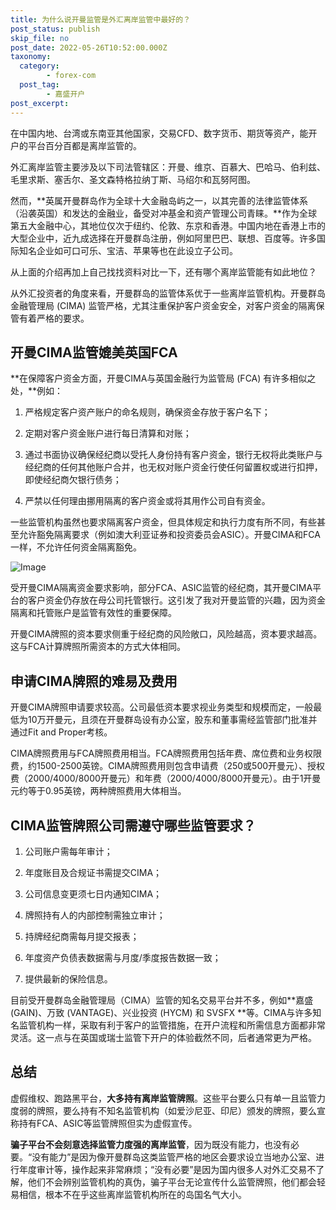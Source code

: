 ```yaml
---
title: 为什么说开曼监管是外汇离岸监管中最好的？
post_status: publish
skip_file: no
post_date: 2022-05-26T10:52:00.000Z
taxonomy:
  category:
        - forex-com
  post_tag:
        - 嘉盛开户
post_excerpt: 
---
```

在中国内地、台湾或东南亚其他国家，交易CFD、数字货币、期货等资产，能开户的平台百分百都是离岸监管的。

外汇离岸监管主要涉及以下司法管辖区：开曼、维京、百慕大、巴哈马、伯利兹、毛里求斯、塞舌尔、圣文森特格拉纳丁斯、马绍尔和瓦努阿图。

然而，**英属开曼群岛作为全球十大金融岛屿之一，以其完善的法律监管体系（沿袭英国）和发达的金融业，备受对冲基金和资产管理公司青睐。**作为全球第五大金融中心，其地位仅次于纽约、伦敦、东京和香港。中国内地在香港上市的大型企业中，近九成选择在开曼群岛注册，例如阿里巴巴、联想、百度等。许多国际知名企业如可口可乐、宝洁、苹果等也在此设立子公司。

从上面的介绍再加上自己找找资料对比一下，还有哪个离岸监管能有如此地位？

从外汇投资者的角度来看，开曼群岛的监管体系优于一些离岸监管机构。开曼群岛金融管理局 (CIMA) 监管严格，尤其注重保护客户资金安全，对客户资金的隔离保管有着严格的要求。

## 开曼CIMA监管媲美英国FCA

**在保障客户资金方面，开曼CIMA与英国金融行为监管局 (FCA) 有许多相似之处，**例如：

1. 严格规定客户资产账户的命名规则，确保资金存放于客户名下；

1. 定期对客户资金账户进行每日清算和对账；

1. 通过书面协议确保经纪商以受托人身份持有客户资金，银行无权将此类账户与经纪商的任何其他账户合并，也无权对账户资金行使任何留置权或进行扣押，即使经纪商欠银行债务；

1. 严禁以任何理由挪用隔离的客户资金或将其用作公司自有资金。

一些监管机构虽然也要求隔离客户资金，但具体规定和执行力度有所不同，有些甚至允许豁免隔离要求（例如澳大利亚证券和投资委员会ASIC）。开曼CIMA和FCA一样，不允许任何资金隔离豁免。

![Image](https://prod-files-secure.s3.us-west-2.amazonaws.com/39ed1227-6d7d-4570-be36-9ccd4a2c4241/bd849744-3fcb-4a37-8312-357962c8f065/image.png?X-Amz-Algorithm=AWS4-HMAC-SHA256&X-Amz-Content-Sha256=UNSIGNED-PAYLOAD&X-Amz-Credential=ASIAZI2LB466QSFLP2FT%2F20250830%2Fus-west-2%2Fs3%2Faws4_request&X-Amz-Date=20250830T161350Z&X-Amz-Expires=3600&X-Amz-Security-Token=IQoJb3JpZ2luX2VjEID%2F%2F%2F%2F%2F%2F%2F%2F%2F%2FwEaCXVzLXdlc3QtMiJGMEQCIFdpjMEnb4ewNE24kQlB%2BKUFGiBRewxHHMd%2FJzxD1hdpAiAz%2B4RSRG3RbJfGbP4DEH%2FimQDOlEZYIdq%2BYJIMzQR9SSqIBAjZ%2F%2F%2F%2F%2F%2F%2F%2F%2F%2F8BEAAaDDYzNzQyMzE4MzgwNSIMpDNurpPY80feTworKtwDg7OrUszhFm1VDlOY%2FXT3Ns5Ru67SWTdXJJCtS%2F5Ckr10lOR%2BPr174srl1iezEGUF51kR%2BH0SPbuMeHlZ0GQaA7Q40QaWXuMhBRg8WUHqaIfVr7IVv%2F0Eq7iEEvEfIERIa%2F9VR5W%2BJiQFMxLtrBA3I8l%2FZ72jxkPm6v7O2nUFnc%2Fa4WGgzWl2BgkbKCzgbjkxPzEKUGlYyVeGgDnCDzWYyI0cPdSyc12Qcg%2F5kZN7D4cMo6FzbJcAh%2F%2BsfmqMIB%2FlAZSePjDJu914vxVSHf7CLjwLThLZ4osItDkQl6aVWS3rUG2j1FfN8qqg60gUmEJfXrfYb%2FllVhx7EkKJmhDd200rpiIrqpiJ14%2F1bQQgu66axFzTj9eu4Fx1IPnNRxSgPauNnT%2FNL0PBspYfSV4G6w04rbl3M8nv64bwEGMWw5%2BmdBr6jBTQjQC%2BpsPVZK7o%2Bf%2Fril4QFhQIYDT8mjucnioUAHaBmpkyy3dVhKOSOFaurE2nSa2dViST9NFcez1YQfZZDQkL4iFFo1DqOpBNdQVZcX2%2BoRBpT6Zblf9Eo3JmzifJ4iSi%2B7D6ORFlgdNHhcn1PBydFs8HxN%2BhLnc3GsmpHZp05JWYf4sD0OuHfsedP3nXp%2F5Q0OITgSIwu77MxQY6pgEVTOySusWjcmi1usa%2BrsMv5GURiDFzi1QidpynCCPLnq1jiH2EH%2BPh5jU5HUhBGEnJWg06x3rwSHLssBIQgtE06i6momDNvGNSAUmeZwsKzgaHT038eKWZYWVR9cg2KGwu1mkAm%2B4GYHOHo2Gk7uo318ivhq0BJu3J%2BAr2izFgyDnMKux%2FtjhgwqZvCw5ONamuNiIbkVpjmX12qWhsPyiD6%2Fxf1KFS&X-Amz-Signature=e4380463ca9720db60dadc8623d991c8eecdd9f1960cb50c5ddd7be95104d7a7&X-Amz-SignedHeaders=host&x-amz-checksum-mode=ENABLED&x-id=GetObject)

受开曼CIMA隔离资金要求影响，部分FCA、ASIC监管的经纪商，其开曼CIMA平台的客户资金仍存放在母公司托管银行。这引发了我对开曼监管的兴趣，因为资金隔离和托管账户是监管有效性的重要保障。

开曼CIMA牌照的资本要求侧重于经纪商的风险敞口，风险越高，资本要求越高。这与FCA计算牌照所需资本的方式大体相同。

## **申请CIMA牌照的难易及费用**

开曼CIMA牌照申请要求较高。公司最低资本要求视业务类型和规模而定，一般最低为10万开曼元，且须在开曼群岛设有办公室，股东和董事需经监管部门批准并通过Fit and Proper考核。

CIMA牌照费用与FCA牌照费用相当。FCA牌照费用包括年费、席位费和业务权限费，约1500-2500英镑。CIMA牌照费用则包含申请费（250或500开曼元）、授权费（2000/4000/8000开曼元）和年费（2000/4000/8000开曼元）。由于1开曼元约等于0.95英镑，两种牌照费用大体相当。

## CIMA监管牌照公司需遵守哪些监管要求？

1. 公司账户需每年审计；

1. 年度账目及合规证书需提交CIMA；

1. 公司信息变更须七日内通知CIMA；

1. 牌照持有人的内部控制需独立审计；

1. 持牌经纪商需每月提交报表；

1. 年度资产负债表数据需与月度/季度报告数据一致；

1. 提供最新的保险信息。

目前受开曼群岛金融管理局（CIMA）监管的知名交易平台并不多，例如**嘉盛 (GAIN)、万致 (VANTAGE)、兴业投资 (HYCM) 和 SVSFX **等。CIMA与许多知名监管机构一样，采取有利于客户的监管措施，在开户流程和所需信息方面都非常灵活。这一点与在英国或瑞士监管下开户的体验截然不同，后者通常更为严格。

## 总结

虚假维权、跑路黑平台，**大多持有离岸监管牌照**。这些平台要么只有单一且监管力度弱的牌照，要么持有不知名监管机构（如爱沙尼亚、印尼）颁发的牌照，要么宣称持有FCA、ASIC等监管牌照但实为虚假宣传。

**骗子平台不会刻意选择监管力度强的离岸监管**，因为既没有能力，也没有必要。“没有能力”是因为像开曼群岛这类监管严格的地区会要求设立当地办公室、进行年度审计等，操作起来非常麻烦；“没有必要”是因为国内很多人对外汇交易不了解，他们不会辨别监管机构的真伪，骗子平台无论宣传什么监管牌照，他们都会轻易相信，根本不在乎这些离岸监管机构所在的岛国名气大小。